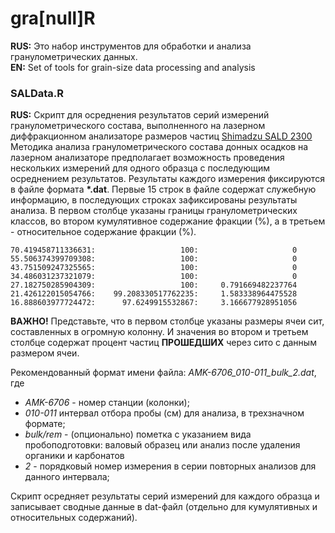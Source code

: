 # gra[null]R

**RUS:** Это набор инструментов для обработки и анализа гранулометрических данных.  
**EN:** Set of tools for grain-size data processing and analysis

### SALData.R 
**RUS:** Скрипт для осреднения результатов серий измерений гранулометрического состава, выполненного на лазерном диффракционном анализаторе размеров частиц [Shimadzu SALD 2300](https://www.shimadzu.com/an/products/particle-size-analysis/particle-size-analyzer/sald-2300/index.html)
Методика анализа гранулометрического состава донных осадков на лазерном анализаторе предполагает возможность проведения нескольких измерений для одного образца с последующим осреднением результатов. Результаты каждого измерения фиксируются в файле формата **\*.dat**. Первые 15 строк в файле содержат служебную информацию, в последующих строках зафиксированы результаты анализа. В первом столбце указаны границы гранулометрических классов, во втором кумулятивное содержание фракции (%), а в третьем - относительное содержание фракции (%). 

    70.419458711336631:                   100:                     0
    55.506374399709308:                   100:                     0
    43.751509247325565:                   100:                     0
    34.486031237321079:                   100:                     0
    27.182750285904309:                   100:     0.791669482237764
    21.426122015054766:    99.208330517762235:     1.583338964475528
    16.888603977724472:      97.6249915532867:     3.166677928951056

**ВАЖНО!** Представьте, что в первом столбце указаны размеры ячеи сит, составленных в огромную колонну. И значения во втором и третьем столбце содержат процент частиц **ПРОШЕДШИХ** через сито с данным размером ячеи. 

Рекомендованный формат имени файла: 
*AMK-6706_010-011_bulk_2.dat*, где 
  - *AMK-6706* - номер станции (колонки); 
  - *010-011* интервал отбора пробы (см) для анализа, в трехзначном формате; 
  - *bulk/rem* - (опционально) пометка с указанием вида пробоподготовки: валовый образец или анализ после удаления органики и карбонатов
  - *2* - порядковый номер измерения в серии повторных анализов для данного интервала;
 
Скрипт осредняет результаты серий измерений для каждого образца и записывает сводные данные в dat-файл (отдельно для кумулятивных и относительных содержаний). 
